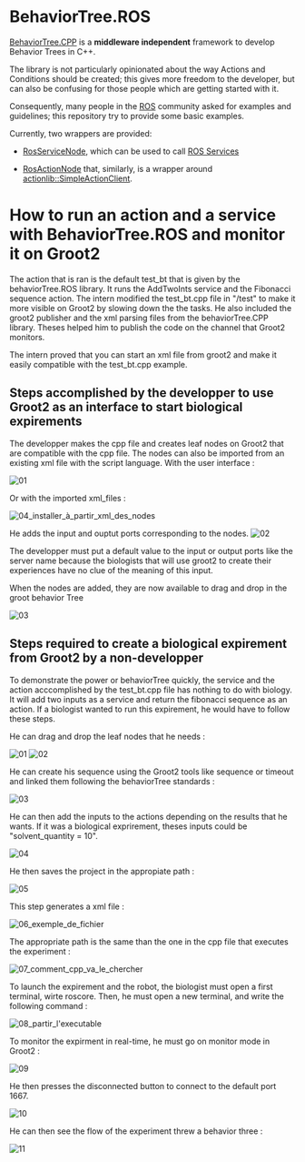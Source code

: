 # BehaviorTree.ROS

[BehaviorTree.CPP](https://github.com/BehaviorTree/BehaviorTree.CPP) is a __middleware independent__ framework 
to develop Behavior Trees in C++.

The library is not particularly opinionated about the way Actions and Conditions should be created; this gives
more freedom to the developer, but can also be confusing for those people which are getting started with it.

Consequently, many people in the [ROS](http://www.ros.org) community asked for examples and guidelines;
this repository try to provide some basic examples.

Currently, two wrappers are provided:

- [RosServiceNode](include/behaviortree_ros/bt_service_node.h), which can be used to call
  [ROS Services](http://wiki.ros.org/Services)

- [RosActionNode](include/behaviortree_ros/bt_action_node.h) that, similarly, is a wrapper around
  [actionlib::SimpleActionClient](http://wiki.ros.org/actionlib).
# How to run an action and a service with BehaviorTree.ROS and monitor it on Groot2
The action that is ran is the default test_bt that is given by the behaviorTree.ROS library. It runs the AddTwoInts service and the Fibonacci sequence action. The intern modified the test_bt.cpp file in "/test" to make it more visible on Groot2 by slowing down the the tasks. He also included the groot2 publisher and the xml parsing files from the behaviorTree.CPP library. Theses helped him to publish the code on the channel that Groot2 monitors. 

The intern proved that you can start an xml file from groot2 and make it easily compatible with the test_bt.cpp example. 

## Steps accomplished by the developper to use Groot2 as an interface to start biological expirements 

The developper makes the cpp file and creates leaf nodes on Groot2 that are compatible with the cpp file. The nodes can also be imported from an existing xml file with the script language. 
With the user interface : 

![01](https://github.com/berg0401/stage_t5/assets/72279192/5c51b833-daf5-4569-9dd1-8dcea6799b80)

Or with the imported xml_files :

![04_installer_à_partir_xml_des_nodes](https://github.com/berg0401/stage_t5/assets/72279192/75478060-d6c2-4254-a4ff-3397c853ceba)


He adds the input and ouptut ports corresponding to the nodes. 
![02](https://github.com/berg0401/stage_t5/assets/72279192/f17b912e-485a-44f4-a772-0b80f2523443)

The developper must put a default value to the input or output ports like the server name because the biologists that will use groot2 to create their experiences have no clue of the meaning of this input. 

When the nodes are added, they are now available to drag and drop in the groot behavior Tree

![03](https://github.com/berg0401/stage_t5/assets/72279192/b2da66df-8a3e-45ea-ae95-559545a9d0ab)

## Steps required to create a biological expirement from Groot2 by a non-developper
To demonstrate the power or behaviorTree quickly, the service and the action acccomplished by the test_bt.cpp file has nothing to do with biology. It will add two inputs as a service and return the fibonacci sequence as an action. If a biologist wanted to run this expirement, he would have to follow these steps.

He can drag and drop the leaf nodes that he needs :

![01](https://github.com/berg0401/stage_t5/assets/72279192/6728f772-d5e0-4655-a843-1672dfb60461)
![02](https://github.com/berg0401/stage_t5/assets/72279192/a13363f5-61e5-4ffd-94e7-5949cf7307c0)

He can create his sequence using the Groot2 tools like sequence or timeout and linked them following the behaviorTree standards : 

![03](https://github.com/berg0401/stage_t5/assets/72279192/69395fff-4b56-4f44-bb38-8fa2f64d5bd6)

He can then add the inputs to the actions depending on the results that he wants. If it was a biological exprirement, theses inputs could be "solvent_quantity = 10". 

![04](https://github.com/berg0401/stage_t5/assets/72279192/64c196cf-4ea7-4d22-8583-ada08daa2274)

He then saves the project in the appropiate path : 

![05](https://github.com/berg0401/stage_t5/assets/72279192/d3cd6509-40e1-491e-99cc-5056435669f9)

This step generates a xml file : 

![06_exemple_de_fichier](https://github.com/berg0401/stage_t5/assets/72279192/62edb994-6f3e-4b95-b326-f120fa322b6c)

The appropriate path is the same than the one in the cpp file that executes the experiment : 

![07_comment_cpp_va_le_chercher](https://github.com/berg0401/stage_t5/assets/72279192/3eccc827-5570-4244-8407-61906b954db1)

To launch the expirement and the robot, the biologist must open a first terminal, wirte roscore. Then, he must open a new terminal, and write the following command : 

![08_partir_l'executable](https://github.com/berg0401/stage_t5/assets/72279192/60e65965-58df-4970-a301-a91940f2acf1)

To monitor the expirment in real-time, he must go on monitor mode in Groot2 : 

![09](https://github.com/berg0401/stage_t5/assets/72279192/ffd861e6-8561-4f61-a9a9-09106981dde8)

He then presses the disconnected button to connect to the default port 1667. 

![10](https://github.com/berg0401/stage_t5/assets/72279192/3649e225-87ec-4fa2-9af9-014c643533c4)

He can then see the flow of the experiment threw a behavior three : 

![11](https://github.com/berg0401/stage_t5/assets/72279192/eff500cf-0fa9-48c5-aa9d-be1423523ddd)


















